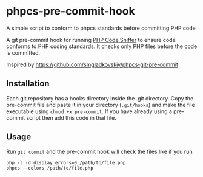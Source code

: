 # phpcs-pre-commit-hook
A simple script to conform to phpcs standards before committing PHP code

A git pre-commit hook for running [PHP Code Sniffer](https://github.com/squizlabs/PHP_CodeSniffer) to ensure code conforms to PHP coding standards. It checks only PHP files before the code is committed.

Inspired by https://github.com/smgladkovskiy/phpcs-git-pre-commit

## Installation

Each git repository has a hooks directory inside the .git directory. Copy the pre-commit file and paste it in your directory (`.git/hooks`) and make the file executable using `chmod +x pre-commit`. If you have already using a pre-commit script then add this code in that file.

## Usage

Run `git commit` and the pre-commit hook will check the files like if you run
    
    php -l -d display_errors=0 /path/to/file.php 
    phpcs --colors /path/to/file.php
